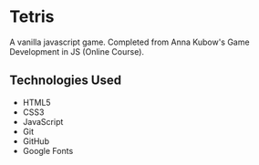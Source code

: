 # Tetris
A vanilla javascript game.
Completed from Anna Kubow's Game Development in JS (Online Course).

<h2>Technologies Used</h2>

* HTML5
* CSS3
* JavaScript
* Git
* GitHub
* Google Fonts


